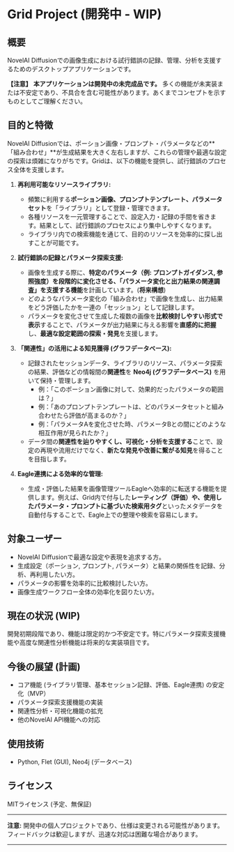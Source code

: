 # Grid Project (開発中 - WIP)

## 概要

NovelAI Diffusionでの画像生成における試行錯誤の記録、管理、分析を支援するためのデスクトップアプリケーションです。

**【注意】**
**本アプリケーションは開発中の未完成品です。** 多くの機能が未実装または不安定であり、不具合を含む可能性があります。あくまでコンセプトを示すものとしてご理解ください。

## 目的と特徴

NovelAI Diffusionでは、ポーション画像・プロンプト・パラメータなどの**「組み合わせ」**が生成結果を大きく左右しますが、これらの管理や最適な設定の探索は煩雑になりがちです。Gridは、以下の機能を提供し、試行錯誤のプロセス全体を支援します。

1.  **再利用可能なリソースライブラリ:**
    * 頻繁に利用する**ポーション画像、プロンプトテンプレート、パラメータセット**を「ライブラリ」として登録・管理できます。
    * 各種リソースを一元管理することで、設定入力・記録の手間を省きます。結果として、試行錯誤のプロセスにより集中しやすくなります。
    * ライブラリ内での検索機能を通じて、目的のリソースを効率的に探し出すことが可能です。

2.  **試行錯誤の記録とパラメータ探索支援:**
    * 画像を生成する際に、**特定のパラメータ（例: プロンプトガイダンス, 参照強度）を段階的に変化させる、「パラメータ変化と出力結果の関連調査」を支援する機能**を計画しています。(**将来構想**)
    * どのようなパラメータ変化の「組み合わせ」で画像を生成し、出力結果をどう評価したかを一連の「セッション」として記録します。
    * パラメータを変化させて生成した複数の画像を**比較検討しやすい形式で表示**することで、パラメータが出力結果に与える影響を**直感的に把握**し、**最適な設定範囲の探索・発見**を支援します。

3.  **「関連性」の活用による知見獲得 (グラフデータベース):**
    * 記録されたセッションデータ、ライブラリのリソース、パラメータ探索の結果、評価などの情報間の**関連性**を **Neo4j (グラフデータベース)** を用いて保持・管理します。
        * 例：「このポーション画像に対して、効果的だったパラメータの範囲は？」
        * 例：「あのプロンプトテンプレートは、どのパラメータセットと組み合わせたら評価が高まるのか？」
        * 例：「パラメータAを変化させた時、パラメータBとの間にどのような相互作用が見られたか？」
    * データ間の**関連性を辿りやすくし、可視化・分析を支援する**ことで、設定の再現や流用だけでなく、**新たな発見や改善に繋がる知見**を得ることを目指します。

4.  **Eagle連携による効率的な管理:**
    * 生成・評価した結果を画像管理ツールEagleへ効率的に転送する機能を提供します。例えば、Grid内で付与した**レーティング（評価）**や、使用した**パラメータ・プロンプトに基づいた検索用タグ**といったメタデータを自動付与することで、Eagle上での整理や検索を容易にします。

## 対象ユーザー

* NovelAI Diffusionで最適な設定や表現を追求する方。
* 生成設定（ポーション, プロンプト, パラメータ）と結果の関係性を記録、分析、再利用したい方。
* パラメータの影響を効率的に比較検討したい方。
* 画像生成ワークフロー全体の効率化を図りたい方。

## 現在の状況 (WIP)

開発初期段階であり、機能は限定的かつ不安定です。特にパラメータ探索支援機能や高度な関連性分析機能は将来的な実装項目です。

## 今後の展望 (計画)

* コア機能 (ライブラリ管理、基本セッション記録、評価、Eagle連携) の安定化（MVP）
* パラメータ探索支援機能の実装
* 関連性分析・可視化機能の拡充
* 他のNovelAI API機能への対応

## 使用技術

* Python, Flet (GUI), Neo4j (データベース)

## ライセンス

MITライセンス (予定、無保証)

---

**注意:** 開発中の個人プロジェクトであり、仕様は変更される可能性があります。フィードバックは歓迎しますが、迅速な対応は困難な場合があります。

---